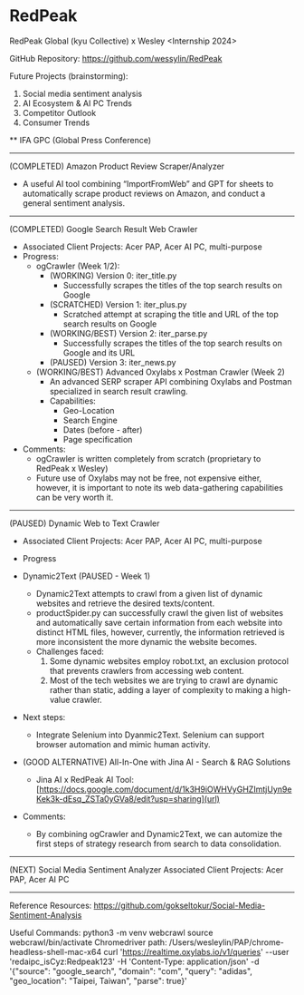 # RedPeak
RedPeak Global (kyu Collective) x Wesley <Internship 2024>

GitHub Repository: https://github.com/wessylin/RedPeak

Future Projects (brainstorming):
1. Social media sentiment analysis
2. AI Ecosystem & AI PC Trends
3. Competitor Outlook
4. Consumer Trends

** IFA GPC (Global Press Conference)
_________________________________________________________________________________________________________________________________________________________________________________________

(COMPLETED) Amazon Product Review Scraper/Analyzer
- A useful AI tool combining “ImportFromWeb” and GPT for sheets to automatically scrape product reviews on Amazon, and conduct a general sentiment analysis.
_________________________________________________________________________________________________________________________________________________________________________________________

(COMPLETED) Google Search Result Web Crawler
- Associated Client Projects: Acer PAP, Acer AI PC, multi-purpose
- Progress:
  - ogCrawler (Week 1/2):
    - (WORKING) Version 0: iter_title.py 
      - Successfully scrapes the titles of the top search results on Google
    - (SCRATCHED) Version 1: iter_plus.py 
      - Scratched attempt at scraping the title and URL of the top search results on Google
    - (WORKING/BEST) Version 2: iter_parse.py
      - Successfully scrapes the titles of the top search results on Google and its URL
    - (PAUSED) Version 3: iter_news.py
  - (WORKING/BEST) Advanced Oxylabs x Postman Crawler (Week 2)
    - An advanced SERP scraper API combining Oxylabs and Postman specialized in search result crawling.
    - Capabilities:
      - Geo-Location
      - Search Engine
      - Dates (before - after)
      - Page specification
- Comments: 
  - ogCrawler is written completely from scratch (proprietary to RedPeak x Wesley)
  - Future use of Oxylabs may not be free, not expensive either, however, it is important to note its web data-gathering capabilities can be very worth it.
_________________________________________________________________________________________________________________________________________________________________________________________

(PAUSED) Dynamic Web to Text Crawler
  - Associated Client Projects: Acer PAP, Acer AI PC, multi-purpose
  - Progress
  - Dynamic2Text (PAUSED - Week 1) 
    - Dynamic2Text attempts to crawl from a given list of dynamic websites and retrieve the desired texts/content.  
    - productSpider.py can successfully crawl the given list of websites and automatically save certain information from each website into distinct HTML files, however, currently, the information retrieved is more inconsistent the more dynamic the website becomes.
    - Challenges faced:
      1. Some dynamic websites employ robot.txt, an exclusion protocol that prevents crawlers from accessing web content.
      2. Most of the tech websites we are trying to crawl are dynamic rather than static, adding a layer of complexity to making a high-value crawler. 
  - Next steps:
    - Integrate Selenium into Dyanmic2Text. Selenium can support browser automation and mimic human activity. 
- (GOOD ALTERNATIVE) All-In-One with Jina AI - Search & RAG Solutions
    - Jina AI x RedPeak AI Tool: [https://docs.google.com/document/d/1k3H9iOWHVyGHZImtjUyn9eKek3k-dEsq_ZSTa0yGVa8/edit?usp=sharing](url)

- Comments:
  - By combining ogCrawler and Dynamic2Text, we can automize the first steps of strategy research from search to data consolidation. 
_________________________________________________________________________________________________________________________________________________________________________________________

(NEXT) Social Media Sentiment Analyzer
Associated Client Projects: Acer PAP, Acer AI PC
_________________________________________________________________________________________________________________________________________________________________________________________

Reference Resources: 
[https://github.com/gokseltokur/Social-Media-Sentiment-Analysis
](URL)

Useful Commands:
python3 -m venv webcrawl
source webcrawl/bin/activate 
Chromedriver path: /Users/wesleylin/PAP/chrome-headless-shell-mac-x64
curl 'https://realtime.oxylabs.io/v1/queries' --user 'redaipc_isCyz:Redpeak123' -H 'Content-Type: application/json' -d '{"source": "google_search", "domain": "com", "query": "adidas", "geo_location": "Taipei, Taiwan", "parse": true}'
